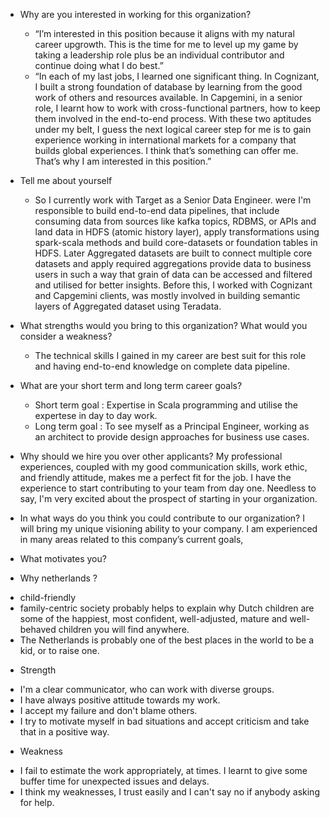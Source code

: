 * Why are you interested in working for this organization?
   - “I’m interested in this position because it aligns with my natural career upgrowth. This is the time for me to level up my game by taking a leadership role plus be an individual contributor and continue doing what I do best.”
   - “In each of my last jobs, I learned one significant thing. In Cognizant, I built a strong foundation of database by learning from the good work of others and resources available. In Capgemini, in a senior role, I learnt how to work with cross-functional partners, how to keep them involved in the end-to-end process. With these two aptitudes under my belt, I guess the next logical career step for me is to gain experience working in international markets for a company that builds global experiences. I think that’s something <your company> can offer me. That’s why I am interested in this position.”

* Tell me about yourself
  - So I currently work with Target as a Senior Data Engineer. were I'm responsible to build end-to-end data pipelines, that include consuming data from sources like kafka topics, RDBMS, or APIs and land data in HDFS (atomic history layer), apply transformations using spark-scala methods and build core-datasets or foundation tables in HDFS. Later Aggregated datasets are built to connect multiple core datasets and apply required aggregations provide data to business users in such a way that grain of data can be accessed and filtered and utilised for better insights.
     Before this, I worked with Cognizant and Capgemini clients, was mostly involved in building semantic layers of Aggregated dataset using Teradata.
  
* What strengths would you bring to this organization? What would you consider a weakness?
  - The technical skills I gained in my career are best suit for this role and having end-to-end knowledge on complete data pipeline.
  
* What are your short term and long term career goals?
  - Short term goal : Expertise in Scala programming and utilise the expertese in day to day work.
  - Long term goal : To see myself as a Principal Engineer, working as an architect to provide design approaches for business use cases.
  
* Why should we hire you over other applicants?
  My professional experiences, coupled with my good communication skills, work ethic, and friendly attitude, makes me a perfect fit for the job. I have the experience to start contributing to your team from day one. Needless to say, I'm very excited about the prospect of starting in your organization.
  
* In what ways do you think you could contribute to our organization?
  I will bring my unique visioning ability to your company. I am experienced in many areas related to this company’s current goals,
* What motivates you?
* Why netherlands ? 
-  child-friendly 
-  family-centric society probably helps to explain why Dutch children are some of the happiest, most confident, well-adjusted, mature and well-behaved children you will find anywhere.
-  The Netherlands is probably one of the best places in the world to be a kid, or to raise one.
* Strength
 - I'm a clear communicator, who can work with diverse groups.
 - I have always positive attitude towards my work.
 - I accept my failure and don't blame others.
 - I try to motivate myself in bad situations and accept criticism and take that in a positive way.
* Weakness
 - I fail to estimate the work appropriately, at times. I learnt to give some buffer time for unexpected issues and delays.
 - I think my weaknesses, I trust easily and I can't say no if anybody asking for help.

